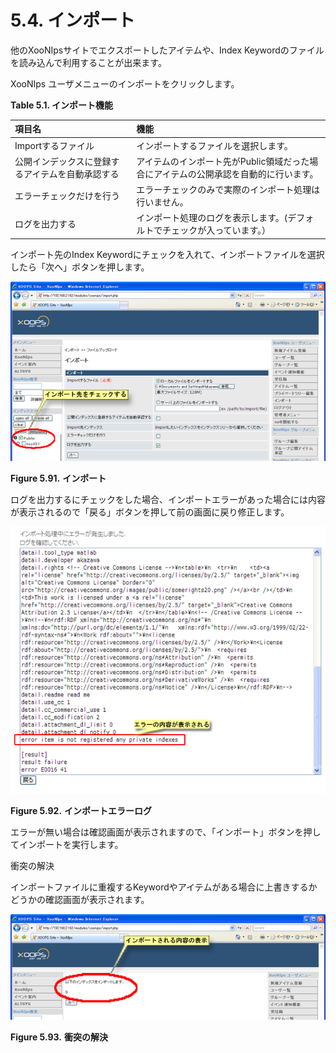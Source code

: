 # 5.4. インポート

他のXooNIpsサイトでエクスポートしたアイテムや、Index Keywordのファイルを読み込んで利用することが出来ます。

XooNIps ユーザメニューのインポートをクリックします。

**Table 5.1. インポート機能**

| 項目名 | 機能 |
| :--- | :--- |
| Importするファイル | インポートするファイルを選択します。 |
| 公開インデックスに登録するアイテムを自動承認する | アイテムのインポート先がPublic領域だった場合にアイテムの公開承認を自動的に行います。 |
| エラーチェックだけを行う | エラーチェックのみで実際のインポート処理は行いません。 |
| ログを出力する | インポート処理のログを表示します。\(デフォルトでチェックが入っています。） |

インポート先のIndex Keywordにチェックを入れて、インポートファイルを選択したら「次へ」ボタンを押します。

![Import](../../.gitbook/assets/xoonips-operate87.png)

**Figure 5.91.**  **インポート**

 ログを出力するにチェックをした場合、インポートエラーがあった場合には内容が表示されるので「戻る」ボタンを押して前の画面に戻り修正します。

![Import error log](../../.gitbook/assets/xoonips-operate93%20%281%29.png)

**Figure 5.92.**  **インポートエラーログ**

エラーが無い場合は確認画面が表示されますので、「インポート」ボタンを押してインポートを実行します。

衝突の解決

インポートファイルに重複するKeywordやアイテムがある場合に上書きするかどうかの確認画面が表示されます。

![Refrain from unwanted overwriting](../../.gitbook/assets/xoonips-operate88.png)

**Figure 5.93.**  **衝突の解決**

